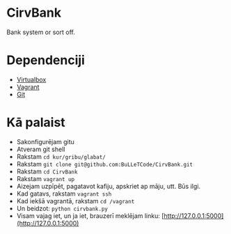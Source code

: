 # CirvBank
Bank system or sort off.
# Dependenciji
- [Virtualbox](https://www.virtualbox.org/wiki/Downloads)
- [Vagrant](https://www.vagrantup.com/downloads.html)
- [Git](https://git-scm.com/downloads)
# Kā palaist
- Sakonfigurējam gitu
- Atveram git shell
- Rakstam `cd kur/gribu/glabat/`
- Rakstam `git clone git@github.com:BuLLeTCode/CirvBank.git`
- Rakstam `cd CirvBank`
- Rakstam `vagrant up`
- Aizejam uzpīpēt, pagatavot kafiju, apskriet ap māju, utt. Būs ilgi.
- Kad gatavs, rakstam `vagrant ssh`
- Kad iekšā vagrantā, rakstam `cd /vagrant`
- Un beidzot: `python cirvbank.py`
- Visam vajag iet, un ja iet, brauzerī meklējam linku: [http://127.0.0.1:5000](http://127.0.0.1:5000)
